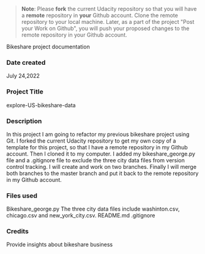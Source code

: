>**Note**: Please **fork** the current Udacity repository so that you will have a **remote** repository in **your** Github account. Clone the remote repository to your local machine. Later, as a part of the project "Post your Work on Github", you will push your proposed changes to the remote repository in your Github account.

Bikeshare project documentation
### Date created
July 24,2022

### Project Title
explore-US-bikeshare-data

### Description
In this project I am going to refactor my previous bikeshare project using Git.
I forked the current Udacity repository to get my own copy of a template for this project,
so that I have a remote repository in my Github account.
Then I cloned it to my computer.
I added my bikeshare_george.py file and a .gitignore file to exclude the three city data files
from version control tracking.
I will create and work on two branches.
Finally I will merge both branches to the master branch
and put it back to the remote repository in my Github account.

### Files used
Bikeshare_george.py
The three city data files include washinton.csv, chicago.csv and new_york_city.csv.
README.md
.gitignore

### Credits
Provide insights about bikeshare business

